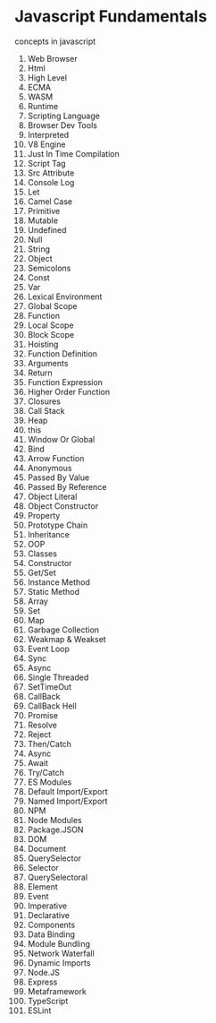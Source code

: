 # Javascript Fundamentals

concepts in javascript

1.  Web Browser
2.  Html
3.  High Level
4.  ECMA
5.  WASM
6.  Runtime
7.  Scripting Language
8.  Browser Dev Tools
9.  Interpreted
10. V8 Engine
11. Just In Time Compilation
12. Script Tag
13. Src Attribute
14. Console Log
15. Let
16. Camel Case
17. Primitive
18. Mutable
19. Undefined
20. Null
21. String
22. Object
23. Semicolons
24. Const
25. Var
26. Lexical Environment
27. Global Scope
28. Function
29. Local Scope
30. Block Scope
31. Hoisting
32. Function Definition
33. Arguments
34. Return
35. Function Expression
36. Higher Order Function
37. Closures
38. Call Stack
39. Heap
40. this
41. Window Or Global
42. Bind
43. Arrow Function
44. Anonymous
45. Passed By Value
46. Passed By Reference
47. Object Literal
48. Object Constructor
49. Property
50. Prototype Chain
51. Inheritance
52. OOP
53. Classes
54. Constructor
55. Get/Set
56. Instance Method
57. Static Method
58. Array
59. Set
60. Map
61. Garbage Collection
62. Weakmap & Weakset
63. Event Loop
64. Sync
65. Async
66. Single Threaded
67. SetTimeOut
68. CallBack
69. CallBack Hell
70. Promise
71. Resolve
72. Reject
73. Then/Catch
74. Async
75. Await
76. Try/Catch
77. ES Modules
78. Default Import/Export
79. Named Import/Export
80. NPM
81. Node Modules
82. Package.JSON
83. DOM
84. Document
85. QuerySelector
86. Selector
87. QuerySelectoral
88. Element
89. Event
90. Imperative
91. Declarative
92. Components
93. Data Binding
94. Module Bundling
95. Network Waterfall
96. Dynamic Imports
97. Node.JS
98. Express
99. Metaframework
100.  TypeScript
101.  ESLint
